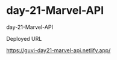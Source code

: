 # day-21-Marvel-API
 day-21-Marvel-API
 
 Deployed URL
 
 https://guvi-day21-marvel-api.netlify.app/
